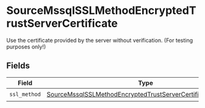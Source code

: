 # SourceMssqlSSLMethodEncryptedTrustServerCertificate

Use the certificate provided by the server without verification. (For testing purposes only!)


## Fields

| Field                                                                                                                                               | Type                                                                                                                                                | Required                                                                                                                                            | Description                                                                                                                                         |
| --------------------------------------------------------------------------------------------------------------------------------------------------- | --------------------------------------------------------------------------------------------------------------------------------------------------- | --------------------------------------------------------------------------------------------------------------------------------------------------- | --------------------------------------------------------------------------------------------------------------------------------------------------- |
| `ssl_method`                                                                                                                                        | [SourceMssqlSSLMethodEncryptedTrustServerCertificateSSLMethod](../../models/shared/sourcemssqlsslmethodencryptedtrustservercertificatesslmethod.md) | :heavy_check_mark:                                                                                                                                  | N/A                                                                                                                                                 |